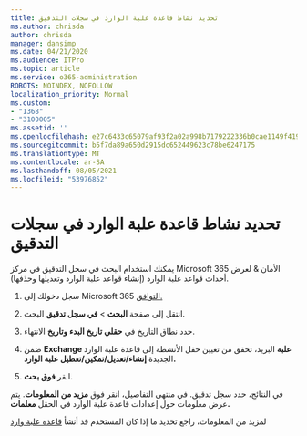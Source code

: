 ```yaml
---
title: تحديد نشاط قاعدة علبة الوارد في سجلات التدقيق
ms.author: chrisda
author: chrisda
manager: dansimp
ms.date: 04/21/2020
ms.audience: ITPro
ms.topic: article
ms.service: o365-administration
ROBOTS: NOINDEX, NOFOLLOW
localization_priority: Normal
ms.custom:
- "1368"
- "3100005"
ms.assetid: ''
ms.openlocfilehash: e27c6433c65079af93f2a02a998b7179222336b0cae1149f4196f6fb6558ddac
ms.sourcegitcommit: b5f7da89a650d2915dc652449623c78be6247175
ms.translationtype: MT
ms.contentlocale: ar-SA
ms.lasthandoff: 08/05/2021
ms.locfileid: "53976852"
---
```

# <a name="identify-inbox-rule-activity-in-audit-logs"></a>تحديد نشاط قاعدة علبة الوارد في سجلات التدقيق

يمكنك استخدام البحث في سجل التدقيق في مركز Microsoft 365 الأمان & لعرض أحداث قواعد علبة الوارد (إنشاء قواعد علبة الوارد وتعديلها وحذفها).

1. سجل دخولك إلى Microsoft 365 [التوافق.](https://protection.office.com/)

2. انتقل إلى صفحة **البحث**  >  **في سجل تدقيق** البحث.

3. حدد نطاق التاريخ في **حقلي تاريخ البدء** **وتاريخ** الانتهاء.

4. ضمن **Exchange علبة** البريد، تحقق  من تعيين حقل الأنشطة إلى قاعدة علبة الوارد الجديدة **إنشاء/تعديل/تمكين/تعطيل علبة الوارد.**

5. انقر **فوق بحث**.

في النتائج، حدد سجل تدقيق. في منتهى التفاصيل، انقر فوق **مزيد من المعلومات**. يتم عرض معلومات حول إعدادات قاعدة علبة الوارد في الحقل **معلمات.**

لمزيد من المعلومات، راجع تحديد ما إذا كان المستخدم قد أنشأ [قاعدة علبة وارد](/office365/securitycompliance/auditing-troubleshooting-scenarios#determining-if-a-user-created-an-inbox-rule)
